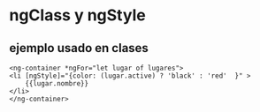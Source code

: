 # ngClass y ngStyle

## ejemplo usado en clases 


	<ng-container *ngFor="let lugar of lugares">
	<li [ngStyle]="{color: (lugar.active) ? 'black' : 'red'  }" >
		{{lugar.nombre}}
	</li>
	</ng-container>
